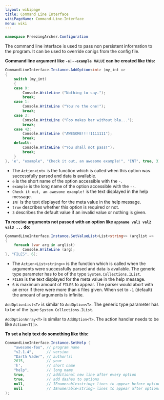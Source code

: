 ```yaml
---
layout: wikipage
title: Command Line Interface
wikiPageName: Command-Line-Interface
menu: wiki
---
```


```c#
namespace FreezingArcher.Configuration
```

The command line interface is used to pass non persistent information to the program. It can be used to override conigs
from the config file.

**Command line argument like `-e|--example VALUE` can be created like this:**

```c#
CommandLineInterface.Instance.AddOption<int> (my_int =>
{
    switch (my_int)
    {
    case 0:
        Console.WriteLine ("Nothing to say.");
        break;
    case 1:
        Console.WriteLine ("You're the one!");
        break;
    case 3:
        Console.WriteLine ("Foo makes bar without bla...");
        break;
    case 42:
        Console.WriteLine ("AWESOME!!!!1111111");
        break;
    default:
        Console.WriteLine ("You shall not pass!");
        break;
    }
}, 'e', "example", "Check it out, an awesome example!", "INT", true, 3);
```

* The `Action<int>` is the function which is called when this option was successfully parsed and data is available.
* `e` is the short name of the option accessible with the `-`.
* `example` is the long name of the option accessible with the `--`.
* `Check it out, an awesome example!` is the text displayed in the help message.
* `INT` is the text displayed for the meta value in the help message.
* `true` describes whether this option is required or not.
* `3` describes the default value if an invalid value or nothing is given.

**To receive arguments not passed with an option like `appname val1 val2 val3 ...` do:**

```c#
CommandLineInterface.Instance.SetValueList<List<string>> (arglist =>
{
    foreach (var arg in arglist)
        Console.WriteLine (arg);
}, "FILES", 6);
```

* The `Action<List<string>>` is the function which is called when the arguments were successfully parsed and data is
available. The generic type parameter has to be of the type `System.Collections.IList`.
* `FILES` is the text displayed for the meta value in the help message.
* `6` is maximum amount of `FILES` to appear. The parser would abort with an error if there were more than `6` files
given. When set to `-1` (default) the amount of arguments is infinite.

`AddOptionList<T>` is similar to `AddOption<T>`. The generic type parameter has to be of the type
`System.Collections.IList`.

`AddOptionArray<T>` is similar to `AddOption<T>`. The action handler needs to be like `Action<T[]>`.

**To set a help text do something like this:**

```c#
CommandLineInterface.Instance.SetHelp (
    "awesome-foo", // program name
    "v2.1.4",      // version
    "Darth Vader", // author(s)
    2015,          // year
    'h',           // short name
    "help",        // long name
    true,          // additional new line after every option
    true,          // add dashes to options
    null,          // IEnumerable<string> lines to appear before options list
    null           // IEnumerable<string> lines to appear after options list
);
```

